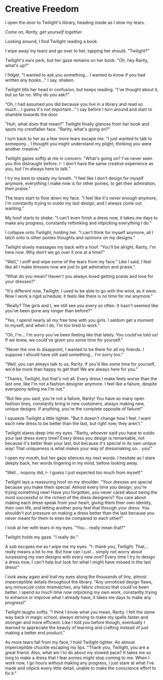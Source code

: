 # Creative Freedom

I open the door to Twilight's library, heading inside as I slow my tears.

*Come on, Rarity, get yourself together.*

Looking around, I find Twilight reading a book.

I wipe away my tears and go over to her, tapping her should. "Twilight?"

Twilight's ears perk, but her gaze remains on her book. "Oh, hey Rarity, what's up?"

I fidget. "I wanted to ask you something… I wanted to know if you had written any books…" I say, shaken.

Twilight tilts her head in confusion, but keeps reading. "I've thought about it, but so far no. Why do you ask?"

"Oh, I had assumed you did because you live in a library and read so much… I guess it's not important…" I say before I turn around and start to shamble towards the door.

"Huh, what does that mean?" Twilight finally glances from her book and spots my crestfallen face. "Rarity, what's going on?"

I turn back to her as a few more tears escape me. "I just wanted to talk to somepony… I thought you might understand my plight, thinking you were another creative."

Twilight gazes softly at me in concern. "What's going on? I've never seen you this distraught before. I- I don't have the same creative experience as you, but I'm always here to talk."

I try my best to steady my breath. "I feel like I don't design for myself anymore, everything I make now is for other ponies, to get their admiration, their praise."

The tears start to flow down my face. "I feel like it's never enough anymore, I'm constantly trying to outdo my last design, and I always come out wanting."

My hoof starts to shake. "I can't even finish a dress now, it takes me days to make any progress, constantly rethinking and nitpicking everything I do."

I collapse onto Twilight, holding her. "I can't think for myself anymore, all I latch onto is other ponies thoughts and opinions on my designs."

Twilight slowly massages my back with a hoof. "You'll be alright, Rarity, I'm here now. Why don't we go over it one at a time?"

"Well," I sniff and wipe some of the tears from my face." Like I said, I feel like all I make dresses now are just to get admiration and praise."

"What do you mean? Haven't you always loved getting praise and love for your dresses?"

"It's different now, Twilight. I used to be able to go with the wind, as it were. Now I work a rigid schedule; it feels like there is no time for *me* anymore."

"Really? The girls and I, we still see you every so often. It hasn't seemed like you've been gone any longer than before?"

"Yes, I spend nearly all my free time with you girls. I seldom get a moment to myself, and when I do, I'm too tired to work."

"Oh, I'm… I'm sorry you've been feeling like that lately. You could've told us! If we knew, we could've given you some time for yourself."

"Never the one to disappoint, I wanted to be there for all my friends. I suppose I should have still said something… I'm sorry too."

"Well, you can always talk to us, Rarity. If you'd like some time for yourself, we'd be more than happy to get that! We are always here for you."

"Thanks, Twilight, but that's not all. Every dress I make feels worse than the last one, like I'm not a fashion designer anymore. I feel like a failure, despite everypony telling me I'm not."

"But like you said, you're not a failure, Rarity! You have so many open fashion lines, constantly bring in new customers, always making new, unique designs. If anything, you're the complete opposite of failure!"

I squeeze Twilight a little tighter. "But it doesn't change how I feel. I want each new dress to be better than the last, but right now, they aren't."

Twilight stares deep into my eyes. "Rarity, whoever said you have to outdo your last dress every time? Every dress you design is remarkable, not because it's better than your last, but because it's special in its own unique way! That uniqueness is what makes your way of dressmaking so… you!"

I open my mouth, but her gaze silences my next words. I hesitate as I stare deeply back, her words lingering in my mind, before looking away.

"Well… nopony did, I- I guess I just expected too much from myself."

Twilight lays a reassuring hoof on my shoulder. "Your dresses are special because you make them special. Almost every time you design, you're trying something new! Have you forgotten, you never cared about being the most successful or the richest of the dress designers? You care about making each dress speak from your heart, giving them their own identity, their own life, and letting another pony feel that through your dress. You shouldn't put pressure on making a dress better than the last because you never meant for them to even be compared to each other!"

I look at her with tears in my eyes. "You… really mean that?"

Twilight holds my gaze. "I really do."

A sob escapes me as I wipe me my eyes. "I- thank you, Twilight. That… really means a lot to me. But how can I just… simply not worry about surpassing my own designs with every new one? Every time I try to design a dress now, I can't help but look for what I might have missed in the last dress!"

I look away again and trail my eyes along the thousands of tiny, almost imperceptible details throughout the library. "Any unnoticed design flaws, any minuscule color mismatches, any fabric choices that could've been better. I spend so much time now nitpicking my own work, constantly trying to enhance or improve what I already have, it takes me days to make any progress!"

Twilight laughs softly. "I think I know what you mean, Rarity. I felt the same way back in magic school, always striving to make my spells faster and stronger and more efficient. Like I told you before though, eventually I learned to appreciate the beauty of learning and crafting instead of just making a better end product."

As more tears fall from my face, I hold Twilight tighter. An almost imperceptible chuckle escaping my lips. "Thank you, Twilight, you are a great friend. Also, what am I to do about my slowed pace? It takes me so long to make a dress that I fear ponies might stop coming to me. When I work now, I go hours without making any progress, I just stare at what I've made and nitpick every little detail, unable to make the conscience effort to fix it."

